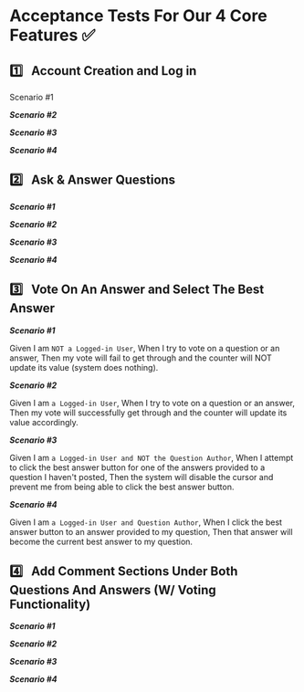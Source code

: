 # **Acceptance Tests For Our 4 Core Features** :white_check_mark: <br>

## :one: &nbsp; Account Creation and Log in

Scenario #1

**_Scenario #2_**

**_Scenario #3_**


**_Scenario #4_**




## :two: &nbsp; Ask & Answer Questions

**_Scenario #1_**


**_Scenario #2_**


**_Scenario #3_**


**_Scenario #4_**



## :three: &nbsp; Vote On An Answer and Select The Best Answer


**_Scenario #1_** 

Given I am `NOT a Logged-in User`,
When I try to vote on a question or an answer,
Then my vote will fail to get through and the counter will NOT update its value (system does nothing).

**_Scenario #2_**

Given I am `a Logged-in User`,
When I try to vote on a question or an answer,
Then my vote will successfully get through and the counter will update its value accordingly.

**_Scenario #3_**

Given I am `a Logged-in User and NOT the Question Author`,
When I attempt to click the best answer button for one of the answers provided to a question I haven't posted,
Then the system will disable the cursor and prevent me from being able to click the best answer button.

**_Scenario #4_**

Given I am `a Logged-in User and Question Author`,
When I click the best answer button to an answer provided to my question,
Then that answer will become the current best answer to my question. 


## :four: &nbsp; Add Comment Sections Under Both Questions And Answers (W/ Voting Functionality)


**_Scenario #1_**


**_Scenario #2_**


**_Scenario #3_**


**_Scenario #4_**










